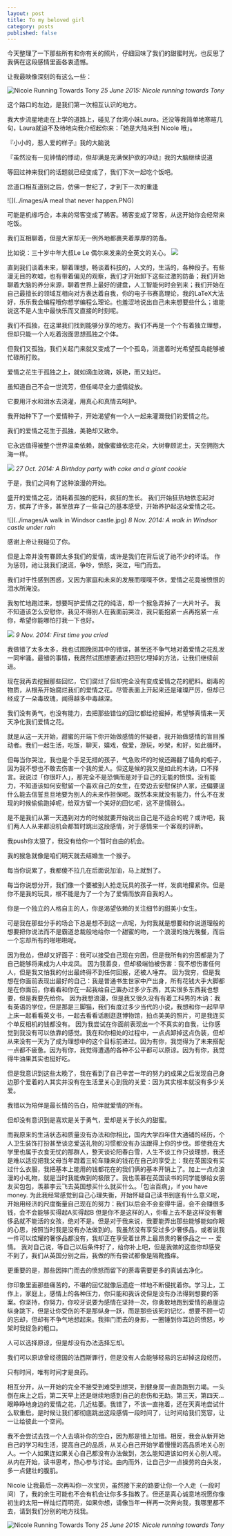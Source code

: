 ```yaml
---
layout: post
title: To my beloved girl
category: posts
published: false
---
```

今天整理了一下那些所有和你有关的照片，仔细回味了我们的甜蜜时光，也反思了我俩在这段感情里面各衷遗憾。

让我最映像深刻的有这么一些：

![Nicole Running Towards Tony](../images/nicoleruningtowardstony.gif)
*25 June 2015: Nicole running towards Tony*

这个路口的左边，是我们第一次相互认识的地方。

我大步流星地走在上学的道路上，碰见了台湾小妹Laura。还没等我简单地寒暄几句，Laura就迫不及待地向我介绍起你来：「她是大陆来到 Nicole 哦」。

『小小的，惹人爱的样子』我的大脑说

『虽然没有一见钟情的悸动，但却满是充满保护欲的冲动』我的大脑继续说道

等回过神来我们的话题就已经变成了，我们下次一起吃个饭吧。

岔道口相互道别之后，仿佛一世纪了，才到下一次的重逢

![](../images/A meal that never happen.PNG)


可能是机缘巧合，本来的常客变成了稀客。稀客变成了常客，从这开始你会经常来吃饭。

我们互相聊着，但是大家却无一例外地都裹夹着厚厚的防备。

比如说：三十岁中年大叔Le Le 偶尔来发来的全英文的关心。
![](../images/le.PNG)

直到我们谈着未来，聊着理想，畅谈着科技的，人文的，生活的，各种段子。有些漫无目的吹嘘，也有带着偏见的观察，我们才开始卸下这些过激的防备；我们开始聊着大脑的养分来源，聊着世界上最好的键盘，人工智能何时会到来；我们开始在自己最擅长的领域互相向对方表达着自我，你的电子书赛高理论，我的LaTeX大法好，乐乐我会编程哦你想学编程么理论。也羞涩地说出自己未来想要些什么；谁能说这不是人生中最快乐而又直接的时刻呢。

我们不孤独，在这里我们找到能够分享的地方。我们不再是一个个有着独立理想，但却只能一个人吃着泡面思想孤独之个体。

但我们又孤独，我们关起门来就又变成了一个个孤岛，消遣着时光希望孤岛能够被忙碌所打败。


爱情之花生于孤独之上，就如滴血玫瑰，妖艳，而又灿烂。

虽知道自己不会一世流芳，但任竭尽全力盛情绽放。

它要用汗水和泪水去浇灌，用真心和真情去呵护。

我开始种下了一个爱情种子，开始渴望有一个人一起来灌溉我们的爱情之花。

我们的爱情之花生于孤独，美艳却又致命。

它永远值得被整个世界温柔依赖，就像蜜蜂依恋花朵，大树眷顾泥土，天空拥抱大海一样。


![](../images/birthday.png)
*27 Oct. 2014: A Birthday party with cake and a giant cookie*

于是，我们之间有了这种浪漫的开始。

盛开的爱情之花，消耗着孤独的肥料，疯狂的生长。
我们开始狂热地依恋起对方，摈弃了许多，甚至放弃了一些自己的基本感受，开始养护起这朵爱情之花。


![](../images/A walk in Windsor castle.jpg)
*8 Nov. 2014: A walk in Windsor castle under rain*

感谢上帝让我碰见了你。

但是上帝并没有眷顾太多我们的爱情，或许是我们在背后说了祂不少的坏话。
作为惩罚，祂让我我们说谎，争吵，愤怒，哭泣，甩门而去。

我们对于性感到困惑，又因为家庭和未来的发展而喋喋不休，爱情之花竟被愤恨的泪水所淹没。

我匆忙地跑过来，想要呵护爱情之花的纯洁，却一个猴急弄掉了一大片叶子。
我不知道该怎么安慰你，我见不得别人在我面前哭泣，我只能抱紧一点再抱紧一点你，希望你能哪怕打我一下也好。

![](../images/anger.jpg)
*9 Nov. 2014: First time you cried*

我做错了太多太多，我也试图挽回其中的错误，甚至还不争气地对着爱情之花乱发一同牢骚。最错的事情，我居然试图想要通过把回忆埋掉的方法，让我们继续前进。

现在我再去挖掘那些回忆，它们腐烂了但却完全没有变成爱情之花的肥料。剧毒的物质，从根系开始腐烂我们的爱情之花。尽管表面上开起来还是璀璨严厉，但却已经成了一朵毒玫瑰，闻得越多中毒越深。

我们没有勇气，也没有能力，去把那些错位的回忆都给挖掘掉，希望够真情来一天天净化我们爱情之花。

就是从这一天开始，甜蜜的开端下你开始做感情的怀疑者，我开始做感情的盲目推动者。我们一起生活，吃饭，聊天，嬉戏，做爱，游玩，吵架，和好，如此循环。

但每当你哭泣，我也是个手足无措的孩子，气急败坏的时候还踢翻了墙角的柜子，因为我不想也不敢去伤害一个我的爱人。但这是候的我又是如此的木讷，口不择言。我说过「你很吓人」，那完全不是恐惧而是对于自己的无能的愤恨。没有能力，不知道该如何安慰留一个喜欢自己的女生，在旁边去安慰保护人家，还偏要逞什么能去信誓旦旦地要为别人的未来作担保呢。既然本来就没有能力，什么不在发现的时候偷偷跑掉呢，给双方留一个美好的回忆呢，这不是懦弱么。

是不是我们从第一天遇到对方的时候就要开始说出自己是不适合的呢？或许吧，我们两人人从来都没机会都暂时跳出这段感情，对于感情来一个客观的评断。

我push你太狠了，我没有给你一个暂时自由的机会。

我的猴急就像是咱们明天就去结婚生一个猴子。

每当你说累了，我都傻不拉几在后面说加油，马上就到了。

每当你说想分开，我们像一个要被别人抢走玩具的孩子一样，发疯地攥紧你。但是你不是我的玩具，根不能是为了一个为了爱情而放弃自我的人。

你是一个独立的人格自主的人，你是渴望依赖的关注细节的甜美小女生。

可是我在那些分手的场合下总是想不到这一点呢，为何我就是想要和你说道理般的想要把你说法而不是霸道总裁般地给你一个甜蜜的吻，一个浪漫的烛光晚餐，而后一个忘却所有的啪啪啪呢。

因为我怂，但却又好面子：我可以接受自己现在穷困，但是我所有的穷困都是为了自己能够将来成为人中龙凤。
因为我善良，但却极端怕被伤害：我不想伤害任何人，但是我又怕我的付出最终得不到任何回报，还被人唾弃。
因为我穷，但是我想在你面前表现出最好的自己：我是普通书生世家中产出身，所有花钱大手大脚都是在你面前，你看看和你在一起我给自己置办过多少东西，其实很多东西我也想要，但是我要先给你。
因为我想浪漫，但是我又很久没有有着工科男的木讷：我有英语的学位，但是那是三脚猫，我们有度过多少当代的小说，我想和你一起早早上床一起看看英文书，一起去看看话剧逛逛博物馆，拍点美美的照片，可是我连买个单反相机的钱都没有。
因为我尝试在你面前表现出一个不真实的自我，让你感觉到我没有可以依靠的感觉。我在和你相处的过程中，一点点卸掉这点伪装，但却从来没有一天为了成为理想中的这个目标前进过。因为有你，我觉得为了未来搭配一点都不疲惫。因为有你，我觉得遭遇的各种不公平都可以原谅。因为有你，我觉得牛油果其实也挺好吃。


但是我意识到这些太晚了，我在看到了自己辛苦一年的努力的成果之后发现自己身边那个爱着的人其实并没有在生活里关心到我的关爱：因为其实根本就没有多少关爱。

我错以为陪伴是最长情的告白，陪伴就爱情的所有。

但却没有意识到是喜欢是关于勇气，爱却是关于长久的甜蜜。

而我原来的生活状态和质量没有办法和你相比，国内大学四年住大通铺的经历，个人卫生装饰打扮甚至谈恋爱送礼物的习惯都没有办法跟得上你的步伐。即使我在大学里也属于衣食无忧的那群人，整天谈论阳春白雪，人生不谈工作只谈理想，我还是难以适应把我父母当年蹬着三轮车赚来的钱花在自己的享受上：我在英国没有买过什么衣服，我把基本上能用的钱都花在的我们俩的基本开销上了。加上一点点浪漫的小礼物，就是当时我能做到的极限了。我也羡慕在英国读书的同学能够给女朋友买包包，羡慕李云飞去英国想买什么就买什么。「包治百病」，if you have money. 为此我经常感觉到自己心理失衡，开始怀疑自己读书到底有什么意义呢，开始用经济的尺度衡量自己现在的努力：我们以后会不会变得牛逼，会不会赚很多钱，会不会能够买得起A买得起B 但是你不是这样的人，你看上去不是这样没有奢侈品就不能活的女孩，绝对不是。但是对于我来说，我要能弄出那些能够能如你眼的心思，按照当时我是没有办法做到的。我虽然没有享受过多少奢侈品，或者说我一件可以炫耀的奢侈品都没有，我却正在享受着世界上最昂贵的奢侈品之一 -- 爱情。 我对自己说，等自己以后条件好了，给你补上吧，但是我做的这些你却感受不到了，我们从英国分别之后，我做的所有尝试都像是隔靴搔痒。

更重要的是，那些因摔门而去的愤怒而留下的荼毒需要更多的真诚去净化。

你印象里面那些痛苦的，不堪的回忆就像后遗症一样地不断侵扰着你。学习上，工作上，家庭上，感情上的各种压力，你只能和我诉说但是没有办法得到想要的答案。你坚持，你努力，你咬牙说要为感情在坚持一次，你勇敢地跑到爱情的悬崖边纵身跳下，但是让你受伤的不是那纵身一跃，而是那些该死的记忆，想要不顾一切的忘却，但却有不争气地想起来。我摔门而去的身影，一圈锤到你耳边的愤怒，吵架时我捉急的粗口。


人可以选择原谅，但是却没有办法选择忘却。

我们可以原谅曾经德国的法西斯罪行，但是没有人会能够轻易的忘却掉这段经历。

只有时间，唯有时间才是良药。

相互分开，从一开始的完全不接受到难受到想哭，到健身房一直跑跑到力竭。一头倒在床上之后，第二天早上还是继续地感到自己的悲伤和无助。第三天，第四天... 眼睁睁地身边的爱情之花，几近枯萎。我错了，不该一直拖着，还在天真地尝试什么软重启。是时候让我们都彻底跳出这段感情一段时间了，让时间给我们宽容，让一让给彼此一个空间。

我不会尝试去找一个人去填补你的空白，因为那是错上加错。相反，我会从新开始自己的学习和生活，提高自己的品质，从关心自己开始学着慢慢的高品质地关心别人。一个人如果连如果关心自己都没有办法做到，怎么能知道该如何关心别人呢。从内在开始，读书思考，热心参与讨论。由内而外，让自己少一点操劳的白头发，多一点健壮的腹肌。


Nicole 让我最后一次再叫你一次宝贝，虽然接下来的路要让你一个人走（一段时间）了，我的余生可能也不会有机会让你多多指教了。但还是真心诚意地祝愿你像初生的太阳一样灿烂而明亮，如果你想，请像当年一样再一次奔向我，我哪里都不去，请到我们分别的地方找我。

![Nicole Running Towards Tony](../images/nicoleruningtowardstony.gif)
*25 June 2015: Nicole running towards Tony*
